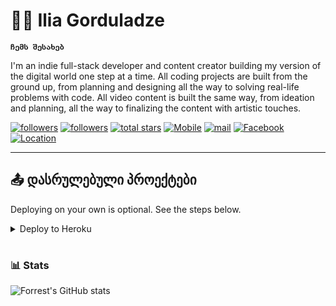 # 🏄‍♂️ Ilia Gorduladze

**`ჩემს შესახებ`**

I'm an indie full-stack developer and content creator building my version of the digital world one step at a time. All coding projects are built from the ground up, from planning and designing all the way to solving real-life problems with code. All video content is built the same way, from ideation and planning, all the way to finalizing the content with artistic touches.

   <p align="left">
      <a href="https://github.com/tajmahal1?tab=repositories">
         <img alt="followers" title="Follow me on Github" src="https://custom-icon-badges.demolab.com/badge/-My%20Repos-blue?style=for-the-badge&logoColor=white&logo=repo"/></a>
      <a href="https://github.com/tajmahal1?tab=followers">
         <img alt="followers" title="Follow me on Github" src="https://custom-icon-badges.demolab.com/github/followers/tajmahal1?color=236ad3&labelColor=1155ba&style=for-the-badge&logo=person-add&label=Follow&logoColor=white"/></a>
            <a href="https://github.com/tajmahal1?tab=repositories&sort=stargazers">
         <img alt="total stars" title="Total stars on GitHub" src="https://custom-icon-badges.demolab.com/github/stars/tajmahal1?color=55960c&style=for-the-badge&labelColor=488207&logo=star"/></a>
         <a href="#">
         <img alt="Mobile" title="Mobile" src="https://custom-icon-badges.demolab.com/badge/-550--001--761-orange?style=for-the-badge&logo=phone&logoColor=white"/></a> 
            <a href="mailto:iliagorduladze1@gmail.com">
         <img alt="mail" title="Mail" src="https://custom-icon-badges.demolab.com/badge/-Gmail-red?style=for-the-badge&logo=mention&logoColor=white"/></a>
            <a href="https://facebook.com/i.gorduladze">
         <img alt="Facebook" title="Facebook" src="https://custom-icon-badges.demolab.com/badge/-Facebook-blue?style=for-the-badge&logo=comment-discussion&logoColor=white"/></a>
            <a href="#">
         <img alt="Location" title="Location" src="https://custom-icon-badges.demolab.com/badge/Tbilisi-GEO-purple?style=for-the-badge&logo=location&logoColor=white"/></a>
   </p>

---
## 📤 დასრულებული პროექტები

Deploying on your own is optional. See the steps below.

<details>
  <summary>Deploy to Heroku</summary>

1. Sign in to **Heroku** or create a new account at <https://heroku.com>
2. Click the Deploy button below

  <p align="center">
    <a href="https://heroku.com/deploy?template=https://github.com/DenverCoder1/custom-icon-badges/tree/main">
      <img src="https://www.herokucdn.com/deploy/button.svg" title="Deploy to Heroku" alt="Deploy"/></a>
  </p>

3. Add the URL of a Mongo database as the `DB_URL` config var. The database should have a collection called `icons`. See [getting started](https://docs.atlas.mongodb.com/getting-started/) for more info on setting up a free Mongo Atlas database.

![image](https://user-images.githubusercontent.com/20955511/126066250-108fc119-4bc3-4ba0-9b07-0c7402c5790e.png)

4. Click **"Deploy App"** at the end of the form
5. Once the app is deployed, you can use `<your-app-name>.herokuapp.com` in place of `custom-icon-badges.demolab.com`

</details>

#

### 📊 Stats

![Forrest's GitHub stats](https://github-readme-stats.vercel.app/api?username=tajmahal1&show_icons=true&theme=gruvbox)

<!-- ![GitHub Streak](https://streak-stats.demolab.com?user=tajmahal1&theme=gruvbox&border_radius=4.5) -->

